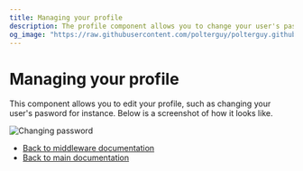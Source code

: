 ```yaml
---
title: Managing your profile
description: The profile component allows you to change your user's password, and/or other parts related to your user account.
og_image: "https://raw.githubusercontent.com/polterguy/polterguy.github.io/master/images/og-profile.jpg"
---
```


# Managing your profile

This component allows you to edit your profile, such as changing your user's pasword for instance. Below is a
screenshot of how it looks like.

![Changing password](https://raw.githubusercontent.com/polterguy/polterguy.github.io/master/images/og-profile.jpg)

* [Back to middleware documentation](/documentation/magic/)
* [Back to main documentation](/documentation/)
